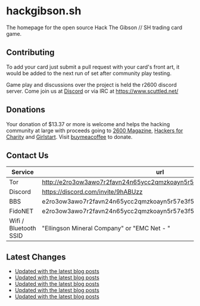 # hackgibson.sh
The homepage for the open source Hack The Gibson // SH trading card game.


## Contributing

To add your card just submit a pull request with your card's front art, it would be added to the next run of set after community play testing.

Game play and discussions over the project is held the r2600 discord server. Come join us at [Discord](https://discord.com/invite/9hABUzz) or via IRC at https://www.scuttled.net/


## Donations

Your donation of $13.37 or more is welcome and helps the hacking community at large with proceeds going to [2600 Magazine](https://2600.com/), [Hackers for Charity](https://hackersforcharity.org) and [Girlstart](https://girlstart.org).  Visit [buymeacoffee](https://www.buymeacoffee.com/hackgibson.sh) to donate.


## Contact Us

Service | url
-|-
Tor | http://e2ro3ow3awo7r2favn24n65ycc2qmzkoayn5r57e3f56nvjwdcgg32ad.onion
Discord | https://discord.com/invite/9hABUzz
BBS | e2ro3ow3awo7r2favn24n65ycc2qmzkoayn5r57e3f56nvjwdcgg32ad.onion:23
FidoNET | e2ro3ow3awo7r2favn24n65ycc2qmzkoayn5r57e3f56nvjwdcgg32ad.onion:24554
Wifi / Bluetooth SSID | "Ellingson Mineral Company" or "EMC Net - <fidonet address>"

## Latest Changes
<!-- BLOG-POST-LIST:START -->
- [Updated with the latest blog posts](https://github.com/DFW2600/hackgibson.sh/commit/d2fd7b5b3f22490d5b061b75c5de857f8ec1b5e2)
- [Updated with the latest blog posts](https://github.com/DFW2600/hackgibson.sh/commit/35637662db8c100364e340a88e51140953e3f43e)
- [Updated with the latest blog posts](https://github.com/DFW2600/hackgibson.sh/commit/d9f224f87cd1edf34a8388c2db7a9f54386b0458)
- [Updated with the latest blog posts](https://github.com/DFW2600/hackgibson.sh/commit/d4b2104b8faff6aff3f9e0614104a03e06105fdd)
- [Updated with the latest blog posts](https://github.com/DFW2600/hackgibson.sh/commit/12f259c96017dfe24174d95dd714a5f35e2d4c57)
<!-- BLOG-POST-LIST:END -->
